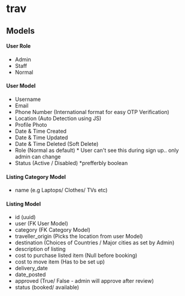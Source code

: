# trav

## Models

#### User Role
- Admin
- Staff
- Normal

#### User Model
- Username
- Email
- Phone Number (International format for easy OTP Verification)
- Location (Auto Detection using JS)
- Profile Photo
- Date & Time Created
- Date & Time Updated
- Date & Time Deleted (Soft Delete)
- Role (Normal as default) * User can't see this during sign up.. only admin can change
- Status (Active / Disabled) *prefferbly boolean

#### Listing Category Model
- name (e.g Laptops/ Clothes/ TVs etc)

#### Listing Model
- id (uuid)
- user (FK User Model)
- category (FK Category Model)
- traveller_origin (Picks the location from user Model)
- destination (Choices of Countries / Major cities as set by Admin)
- description of listing
- cost to purchase listed item (Null before booking)
- cost to move item (Has to be set up)
- delivery_date
- date_posted
- approved (True/ False - admin will approve after review)
- status (booked/ available)
